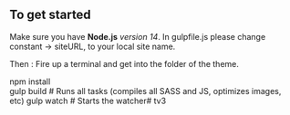 To get started
------------

Make sure you have **Node.js** *version 14*.
In gulpfile.js please change constant -> siteURL, to your local site name.

Then : 
Fire up a terminal and get into the folder of the theme.

npm install   
gulp build             # Runs all tasks (compiles all SASS and JS, optimizes images, etc)
gulp watch             # Starts the watcher# tv3
